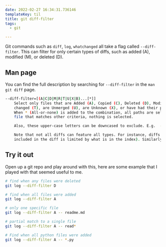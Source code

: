 ```yaml
---
date: 2022-02-27 16:34:31.736146
templateKey: til
title: git diff-filter
tags:
  - git

---
```


Git commands such as `diff`, `log`, `whatchanged` all take a flag called
`--diff-filter`.  This can filter for only certain types of diffs, such
as added (A), modified (M), or deleted (D).

## Man page

You can find the full description by searching for `--diff-filter` in
the `man git diff` page.

``` bash
--diff-filter=[(A|C|D|M|R|T|U|X|B)...[*]]
    Select only files that are Added (A), Copied (C), Deleted (D), Modified (M), Renamed (R), have their type (i.e. regular file, symlink, submodule, ...)
    changed (T), are Unmerged (U), are Unknown (X), or have had their pairing Broken (B). Any combination of the filter characters (including none) can be used.
    When * (All-or-none) is added to the combination, all paths are selected if there is any file that matches other criteria in the comparison; if there is no
    file that matches other criteria, nothing is selected.

    Also, these upper-case letters can be downcased to exclude. E.g.  --diff-filter=ad excludes added and deleted paths.

    Note that not all diffs can feature all types. For instance, diffs from the index to the working tree can never have Added entries (because the set of paths
    included in the diff is limited by what is in the index). Similarly, copied and renamed entries cannot appear if detection for those types is disabled.
```

## Try it out

Open up a git repo and play around with this, here are some example that
I played with that seemed useful to me.

``` bash
# find when any files were deleted
git log --diff-filter D

# find when all files were added
git log --diff-filter A

# only one specific file
git log --diff-filter A -- readme.md

# partial match to a single file
git log --diff-filter A -- read*

# Find when all python files were added
git log --diff-filter A -- *.py
```
